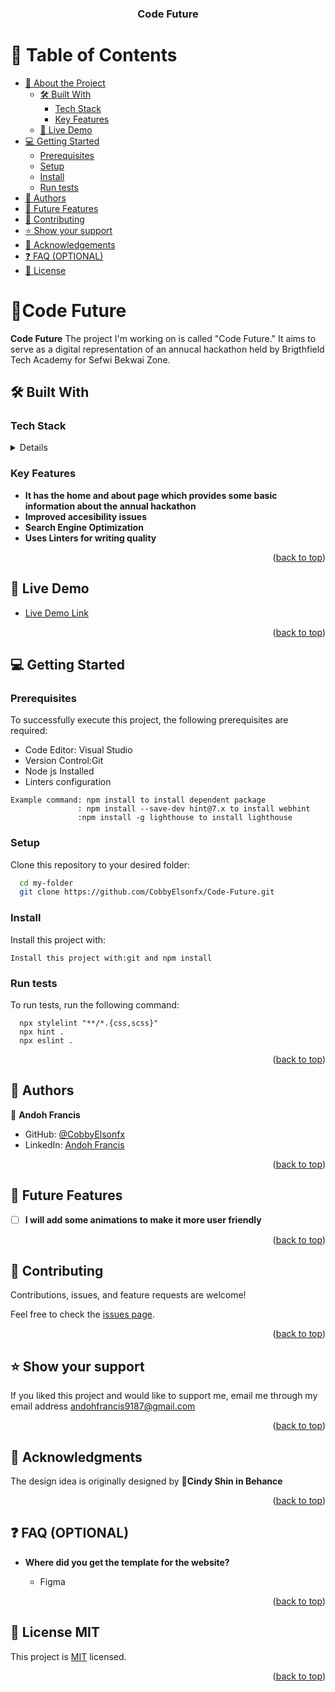 <div align="center">
  <h3><b>Code Future</b></h3>
</div>

# 📗 Table of Contents

- [📖 About the Project](#about-project)
  - [🛠 Built With](#built-with)
    - [Tech Stack](#tech-stack)
    - [Key Features](#key-features)
  - [🚀 Live Demo](#live-demo)
- [💻 Getting Started](#getting-started)
  - [Prerequisites](#prerequisites)
  - [Setup](#setup)
  - [Install](#install)
  - [Run tests](#run-tests)
- [👥 Authors](#authors)
- [🔭 Future Features](#future-features)
- [🤝 Contributing](#contributing)
- [⭐️ Show your support](#support)
- [🙏 Acknowledgements](#acknowledgements)
- [❓ FAQ (OPTIONAL)](#faq)
- [📝 License](#license)


# 📖Code Future <a name="about-project"></a>

**Code Future** The project I'm working on is called "Code Future." It aims to serve as a digital representation of an annucal hackathon held by Brigthfield Tech  Academy for Sefwi Bekwai Zone.

## 🛠 Built With <a name="built-with"></a>

### Tech Stack <a name="tech-stack"></a>

<details>
  <ul>
    <li><a href="https://developer.mozilla.org/en-US/docs/Web/HTML">HTML</a></li>
  </ul>
  <ul>
    <li><a href="https://developer.mozilla.org/en-US/docs/Web/CSS">CSS</a></li>
  </ul>
  <ul>
    <li><a href="https://developer.mozilla.org/en-US/docs/Web/javascript">Javascript</a></li>
  </ul>
</details>

### Key Features <a name="key-features"></a>

- **It  has the home  and about page which provides some basic information about the annual hackathon**
- **Improved accesibility issues**
- **Search Engine Optimization**
- **Uses Linters for writing quality**

<p align="right">(<a href="#readme-top">back to top</a>)</p>

## 🚀 Live Demo <a name="live-demo"></a>


- [Live Demo Link](https://cobbyelsonfx.github.io/Code-Future)

> 




<p align="right">(<a href="#readme-top">back to top</a>)</p>

## 💻 Getting Started <a name="getting-started"></a>


> 

###  Prerequisites


To successfully execute this project, the following prerequisites are required:
<ul>
<li>Code Editor: Visual Studio</li>
<li>Version Control:Git</li>
<li>Node js Installed</li>
<li>Linters configuration</li>
</ul> 

```
Example command: npm install to install dependent package
               : npm install --save-dev hint@7.x to install webhint
               :npm install -g lighthouse to install lighthouse

```

### Setup

Clone this repository to your desired folder:

```sh
  cd my-folder
  git clone https://github.com/CobbyElsonfx/Code-Future.git
```
### Install

Install this project with:

``` 
Install this project with:git and npm install
```

### Run tests

To run tests, run the following command:

```
  npx stylelint "**/*.{css,scss}"
  npx hint .
  npx eslint .
```

<p align="right">(<a href="#readme-top">back to top</a>)</p>

## 👥 Authors <a name="authors"></a>

👤 **Andoh Francis**

- GitHub: [@CobbyElsonfx](https://github.com/CobbyElsonfx)
- LinkedIn: [Andoh Francis](https://www.linkedin.com/in/andoh-francis-133aa7245/)

<p align="right">(<a href="#readme-top">back to top</a>)</p>

## 🔭 Future Features <a name="future-features"></a>

- [ ] **I will add some animations to make it more user friendly**

<p align="right">(<a href="#readme-top">back to top</a>)</p>

## 🤝 Contributing <a name="contributing"></a>

Contributions, issues, and feature requests are welcome!

Feel free to check the [issues page](../../issues/).

<p align="right">(<a href="#readme-top">back to top</a>)</p>

## ⭐️ Show your support <a name="support"></a>

If you liked this project and would like to support me, email me through my email address andohfrancis9187@gmail.com

<p align="right">(<a href="#readme-top">back to top</a>)</p>

## 🙏 Acknowledgments <a name="acknowledgements"></a>

The design idea is originally designed by **👤Cindy Shin in Behance**

<p align="right">(<a href="#readme-top">back to top</a>)</p>

## ❓ FAQ (OPTIONAL) <a name="faq"></a>

- **Where did you get the template for the website?**

  - Figma

<p align="right">(<a href="#readme-top">back to top</a>)</p>

## 📝 License <a name="license">MIT</a>

This project is [MIT](./MIT.md) licensed.

<p align="right">(<a href="#readme-top">back to top</a>)</p>
